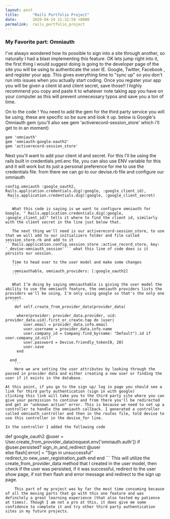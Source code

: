 ```yaml
---
layout: post
title:      "Rails Portfolio Project"
date:       2020-04-24 21:32:59 +0000
permalink:  rails_portfolio_project
---
```


### My Favorite part: Omniauth


I've always wondered how its possible to sign into a site through another, so naturally  I had a blast implementing this feature. OK lets jump right into it, the first thing i would suggest doing is going to the developer page of the site you will be using to authenticate the user IE. Google, Twitter, Facebook , and register your app. This gives everything time to "sync up" so you don't run into issues when you actually start coding. Once you register your app you will be given a client id and client secret, save those!! I highly recommend you copy and paste it to whatever note taking app you have on your computer as this will prevent unnecessary typos and save you a ton of time.

On to the code !
You need to add the gem for the third party service you will be using, these are specific so be sure and look it up. below is Google's Omniauth gem (you'll also see gem 'activerecord-session_store' which i'll get to in an moment)

```
gem 'omniauth'
gem 'omniauth-google-oauth2'
gem 'activerecord-session_store'
```
 Next you'll want to add your client id and secret. For this I'll be using the rails built in credentials.yml.enc file, you can also use ENV variable for this and it will work but its just a personal preference for me to use the credentials file. 
 from there we can go to our devise.rb file and configure our omniauth
 
 ```
 config.omniauth :google_oauth2, Rails.application.credentials.dig(:google, :google_client_id),
  Rails.application.credentials.dig(:google, :google_client_secret)
	``` 
	
	What this code is saying is we want to configure omniauth for Google, " Rails.application.credentials.dig(:google, :google_client_id)" tells it where to find the client id, similarly with the client secret in the line just below that.
	
	The next thing we'll need is our activerecord-session_store, to use that we will add to our initializers folder and file called session_store.rb and add to it ```Rails.application.config.session_store :active_record_store, key: '_devise-omniauth_session'``` what this line of code does is it persists our session.
	
	Time to head over to the user model and make some changes
	```
	:omniauthable, omniauth_providers: [:google_oauth2]
	```
	
	What I’m doing by saying omniauthable is giving the user model the ability to use the omniauth feature, the omniauth providers lists the providers we'll be using, I'm only using google so that's the only one present.
	```
	 def self.create_from_provider_data(provider_data)
    
      where(provider: provider_data.provider, uid: provider_data.uid).first_or_create.tap do |user|
         user.email = provider_data.info.email
         user.username = provider_data.info.name
         user.company_id = Company.find_by(name: "Default").id if user.company_id.nil?
         user.password = Devise.friendly_token[0, 20]
         user.save
      end
      
   end
	 ```
	 Here we are setting the user attributes by looking through the passed in provider data and either creating a new user or finding the user if it exists in the database.
	 
At this point, if you go to the sign up/ log in page you should see a link for third party authentication (sign in with google)
clicking this link will take you to the third party site where you can give your permission to continue and from there you'll be redirected and get an "unknown action" error. This is because we need to set up a controller to handle the omniauth callback. I generated a controller called omniauth_controller and then in the routes file, told devise to use this controller in the devise_for line.

In the controller I added the following code 
```
  def google_oauth2
        @user = User.create_from_provider_data(request.env['omniauth.auth'])
          if @user.persisted?
            sign_in_and_redirect @user       
          else
            flash[:error] = "Sign in unsuccessful"  
            redirect_to new_user_registration_path
          end
    end
		```
		This will utilize the create_from_provider_data method that I created in the user model, then check if the user was persisted, if it was successful, redirect to the user show page, if not then flash and error message and redirect to the sign up page. 
		
		This part of my project was by far the most time consuming because of all the moving parts that go with this one feature and was definitely a great learning experience (that also tested my patience at times). Though I am not a pro at this, it does give me some confidence to complete it and try other third party authentication sites in my future projects.
